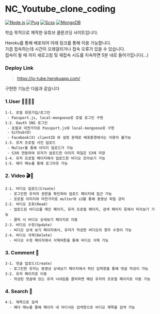 # NC_Youtube_clone_coding


[![Node.js](https://img.shields.io/badge/node->=14.0.0-339933?logo=nodedotjs&logoColor=white&style=for-the-badge)](https://nodejs.org/)
[![Pug](https://img.shields.io/badge/pug->=3.0.0-A86454?logo=pug&logoColor=white&style=for-the-badge)](https://pugjs.org/)
[![Scss](https://img.shields.io/badge/scss->=0.2.0-BF4080?logo=sass&logoColor=white&style=for-the-badge)](https://sass-lang.com/)
[![MongoDB](https://img.shields.io/badge/mongodb-mongoose>=5.0.0-13AA52?logo=mongodb&logoColor=white&style=for-the-badge)](https://mongoosejs.com/)


학습 목적으로 제작한 유튜브 클론코딩 사이트입니다.

Heroku를 통해 배포되어 아래 링크를 통해 이용 가능합니다.  
가끔 접속하는데 시간이 오래걸리거나 접속 오류가 있을 수 있습니다.  
접속이 될 때 까지 새로고침 및 재접속 시도를 지속하면 5분 내로 들어가집니다(...)

### Deploy Link
> https://jo-tube.herokuapp.com/

구현한 기능은 다음과 같습니다

### 1.User 🙍‍♂️🙍‍♀️
```
1-1. 로컬 회원가입/로그인
 - Passport.js, local-mongoose로 로컬 로그인 구현
1-2. Oauth SNS 로그인
 - 로컬과 마찬가지로 Passport.js와 local-mongoose로 구현
 - Github(O)
 - Facebook(X) clientID 와 설정 문제로 배포환경에서는 이용이 불가능
1-3. 유저 프로필 사진 업로드
 - Multer를 통해 이미지 업로드가 가능
 - S3와 연동하여 유저가 업로드한 이미지 파일은 S3에 저장
1-4. 유저 프로필 페이지에서 업로드한 비디오 모아보기 가능
1-5. 헤더 메뉴를 통해 로그아웃 가능
```

### 2. Video 🎬🎥
```
2-1. 비디오 업로드(Create)
  - 로그인한 유저의 권한을 확인하여 업로드 페이지에 접근 가능
  - 프로필 이미지와 마찬가지로 multer와 s3를 통해 동영상 파일 관리
2-2. 비디오 조회(Read)
  - 업로드된 비디오를 메인 페이지, 유저 프로필 페이지, 검색 페이지 등에서 미리보기 가능
  - 클릭 시 비디오 상세보기 페이지로 이동
2-3. 비디오 수정(Update)
  - 비디오 상세 보기 페이지에서, 유저가 작성한 비디오의 경우 수정이 가능
2-4. 비디오 삭제(Delete)
  - 비디오 수정 페이지에서 삭제버튼을 통해 비디오 삭제 가능
```

### 3. Comment 📝
```
3-1. 댓글 업로드(Create)
  - 로그인한 유저는 동영상 상세보기 페이지에서 하단 입력창을 통해 댓글 작성이 가능
3-2. 유저 페이지로 이동
  - 작성된 댓글에 있는 유저 닉네임을 클릭하면 해당 유저의 프로필 페이지로 이동 가능
```

### 4. Search 🔎
```
4-1. 제목으로 검색
  - 헤더 메뉴를 통해 페이지 내 어디서든 검색창으로 비디오 제목을 검색 가능
```

